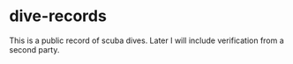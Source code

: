 dive-records
============

This is a public record of scuba dives. Later I will include verification from a second party.

